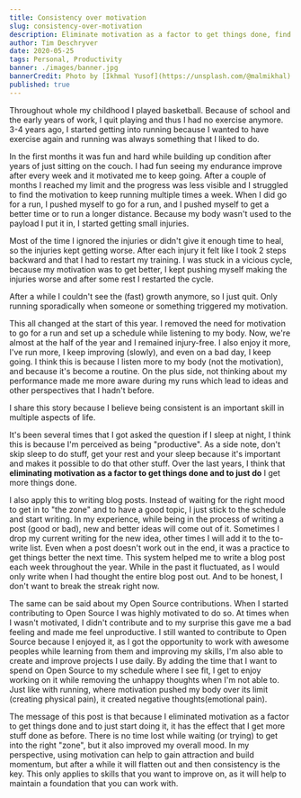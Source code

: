 ```yaml
---
title: Consistency over motivation
slug: consistency-over-motivation
description: Eliminate motivation as a factor to get things done, find your rhythm, and just (start to) do.
author: Tim Deschryver
date: 2020-05-25
tags: Personal, Productivity
banner: ./images/banner.jpg
bannerCredit: Photo by [Ikhmal Yusof](https://unsplash.com/@malmikhal) on [Unsplash](https://unsplash.com)
published: true
---
```


Throughout whole my childhood I played basketball. Because of school and the early years of work, I quit playing and thus I had no exercise anymore. 3-4 years ago, I started getting into running because I wanted to have exercise again and running was always something that I liked to do.

In the first months it was fun and hard while building up condition after years of just sitting on the couch. I had fun seeing my endurance improve after every week and it motivated me to keep going. After a couple of months I reached my limit and the progress was less visible and I struggled to find the motivation to keep running multiple times a week. When I did go for a run, I pushed myself to go for a run, and I pushed myself to get a better time or to run a longer distance. Because my body wasn't used to the payload I put it in, I started getting small injuries.

Most of the time I ignored the injuries or didn't give it enough time to heal, so the injuries kept getting worse.
After each injury it felt like I took 2 steps backward and that I had to restart my training.
I was stuck in a vicious cycle, because my motivation was to get better, I kept pushing myself making the injuries worse and after some rest I restarted the cycle.

After a while I couldn't see the (fast) growth anymore, so I just quit. Only running sporadically when someone or something triggered my motivation.

This all changed at the start of this year. I removed the need for motivation to go for a run and set up a schedule while listening to my body. Now, we're almost at the half of the year and I remained injury-free. I also enjoy it more, I've run more, I keep improving (slowly), and even on a bad day, I keep going. I think this is because I listen more to my body (not the motivation), and because it's become a routine. On the plus side, not thinking about my performance made me more aware during my runs which lead to ideas and other perspectives that I hadn't before.

I share this story because I believe being consistent is an important skill in multiple aspects of life.

It's been several times that I got asked the question if I sleep at night, I think this is because I'm perceived as being "productive". As a side note, don't skip sleep to do stuff, get your rest and your sleep because it's important and makes it possible to do that other stuff. Over the last years, I think that **eliminating motivation as a factor to get things done and to just do** I get more things done.

I also apply this to writing blog posts. Instead of waiting for the right mood to get in to "the zone" and to have a good topic, I just stick to the schedule and start writing. In my experience, while being in the process of writing a post (good or bad), new and better ideas will come out of it. Sometimes I drop my current writing for the new idea, other times I will add it to the to-write list. Even when a post doesn't work out in the end, it was a practice to get things better the next time. This system helped me to write a blog post each week throughout the year. While in the past it fluctuated, as I would only write when I had thought the entire blog post out. And to be honest, I don't want to break the streak right now.

The same can be said about my Open Source contributions. When I started contributing to Open Source I was highly motivated to do so. At times when I wasn't motivated, I didn't contribute and to my surprise this gave me a bad feeling and made me feel unproductive. I still wanted to contribute to Open Source because I enjoyed it, as I got the opportunity to work with awesome peoples while learning from them and improving my skills, I'm also able to create and improve projects I use daily. By adding the time that I want to spend on Open Source to my schedule where I see fit, I get to enjoy working on it while removing the unhappy thoughts when I'm not able to. Just like with running, where motivation pushed my body over its limit (creating physical pain), it created negative thoughts(emotional pain).

The message of this post is that because I eliminated motivation as a factor to get things done and to just start doing it, it has the effect that I get more stuff done as before. There is no time lost while waiting (or trying) to get into the right "zone", but it also improved my overall mood.
In my perspective, using motivation can help to gain attraction and build momentum, but after a while it will flatten out and then consistency is the key. This only applies to skills that you want to improve on, as it will help to maintain a foundation that you can work with.
